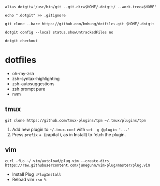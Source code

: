 `alias dotgit='/usr/bin/git --git-dir=$HOME/.dotgit/ --work-tree=$HOME'`

`echo ".dotgit" >> .gitignore`

`git clone --bare https://github.com/bmhung/dotfiles.git $HOME/.dotgit`

`dotgit config --local status.showUntrackedFiles no`

`dotgit checkout`

# dotfiles

- oh-my-zsh
- zsh-syntax-highlighting
- zsh-autosuggestions
- zsh prompt pure
- nvm
  

## tmux

`git clone https://github.com/tmux-plugins/tpm ~/.tmux/plugins/tpm`

1. Add new plugin to `~/.tmux.conf` with `set -g @plugin '...'`
2. Press `prefix` +  (capital i, as in **I**nstall) to fetch the plugin.

## vim

```
curl -fLo ~/.vim/autoload/plug.vim --create-dirs https://raw.githubusercontent.com/junegunn/vim-plug/master/plug.vim
```

- Install Plug `:PlugInstall`
- Reload vim `:so %`
